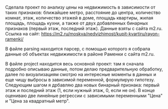 Сделала проект по анализу цены на недвижимость в зависимости от таких признаков: ближайшее метро, расстояние до центра, количество комнат, этаж, количество этажей в доме, площадь квартиры, жилая площадь, площадь кухни, а также от двух добавленных бинарных признаков (первый этаж, последний этаж). Данные взяты с сайта m2.ru. Ссылка на сайт: https://m2.ru/moskva/nedvizhimost/kupit-kvartiru/rayon-ramenki/

В файле parsing находится парсер, с помощью которого я собрала данные об объектах недвижимости в районе Раменки с сайта m2.ru.

В файле project находится весь основной проект: там я сначала подробно описываю данные, потом делаю предварительную обработку, далее по визуализациям смотрю на интересные моменты в данных и еще чищу выбросы в зависимой переменной, формулирую гипотезу. Следующим шагом я дрбавляю два новых бинарный признака: первый этаж и последний этаж (1, если нужный этаж, 0, если не он). В конце оцениваю две линейные регрессии с зависимыми переменными "Цена" и "Цена за квадратный метр".
